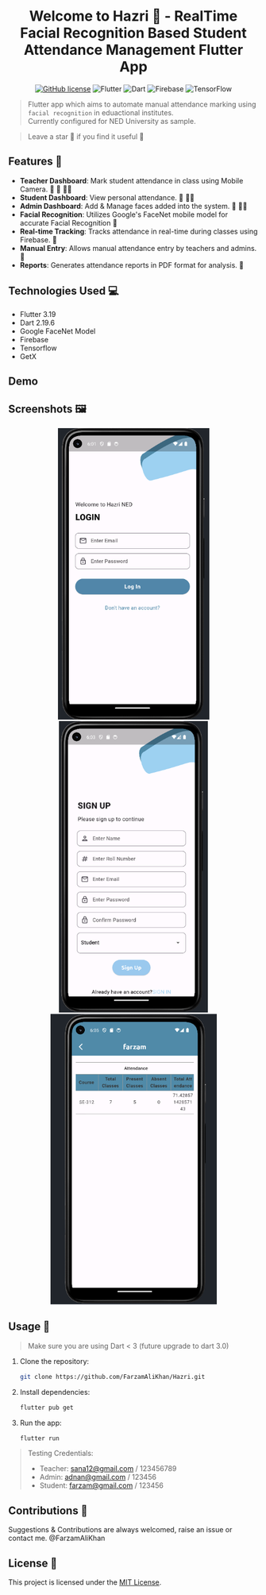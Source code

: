 <h1 align="center">Welcome to Hazri 👋 - RealTime Facial Recognition Based Student Attendance Management Flutter App </h1>
<div align="center">
   
  [![GitHub license](https://img.shields.io/github/license/FarzamAliKhan/Hazri)](https://github.com/FarzamAliKhan/Hazri/blob/main/LICENSE) 
  ![Flutter](https://img.shields.io/badge/Flutter-%2302569B.svg?style=for-the-badge&logo=Flutter&logoColor=white)
  ![Dart](https://img.shields.io/badge/dart-%230175C2.svg?style=for-the-badge&logo=dart&logoColor=white)
  ![Firebase](https://img.shields.io/badge/Firebase-039BE5?style=for-the-badge&logo=Firebase&logoColor=white)
  ![TensorFlow](https://img.shields.io/badge/TensorFlow-%23FF6F00.svg?style=for-the-badge&logo=TensorFlow&logoColor=white)

</div>

> Flutter app which aims to automate manual attendance marking using `facial recognition` in eduactional institutes. <br>
> Currently configured for NED University as sample.

> Leave a star 🌟 if you find it useful 🙂

## Features 🌠

- **Teacher Dashboard**: Mark student attendance in class using Mobile Camera. 📱 📸 🧑‍🏫
- **Student Dashboard**: View personal attendance. 📱 🧑‍🎓
- **Admin Dashboard**: Add & Manage faces added into the system. 📱 👨‍💼
- **Facial Recognition**: Utilizes Google's FaceNet mobile model for accurate Facial Recognition 🙎
- **Real-time Tracking**: Tracks attendance in real-time during classes using Firebase. 📂
- **Manual Entry**: Allows manual attendance entry by teachers and admins. 📑
- **Reports**: Generates attendance reports in PDF format for analysis. 📒

 ## Technologies Used 💻

- Flutter 3.19 
- Dart 2.19.6
- Google FaceNet Model
- Firebase
- Tensorflow
- GetX

## Demo
  
## Screenshots 🖼️
<div align= "center"> 
   
   <img src="/assets/Screenshots/Login.PNG" alt="Image Description" width="305"/> 
   <img src="/assets/Screenshots/Signup.PNG" alt="Image Description" width="300"/>
   <img src="/assets/Screenshots/student_attendance.PNG" alt="Image Description" width="335"/>
   
</div>

## Usage 🚀

> Make sure you are using Dart < 3 (future upgrade to dart 3.0)

1. Clone the repository:

   ```bash
   git clone https://github.com/FarzamAliKhan/Hazri.git
   ```

2. Install dependencies:

   ```bash
   flutter pub get
   ```

3. Run the app:

   ```bash
   flutter run
   ```
> Testing Credentials:
> - Teacher: sana12@gmail.com / 123456789
> - Admin: adnan@gmail.com / 123456
> - Student: farzam@gmail.com / 123456

## Contributions 🤝

Suggestions & Contributions are always welcomed, raise an issue or contact me. @FarzamAliKhan

## License 📒

This project is licensed under the [MIT License](LICENSE).

